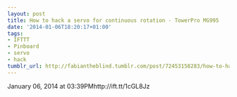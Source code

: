 ```yaml
---
layout: post
title: How to hack a servo for continuous rotation - TowerPro MG995
date: '2014-01-06T18:20:17+01:00'
tags:
- IFTTT
- Pinboard
- servo
- hack
tumblr_url: http://fabiantheblind.tumblr.com/post/72453158283/how-to-hack-a-servo-for-continuous-rotation-towerpro
---
```

January 06, 2014 at 03:39PMhttp://ift.tt/1cGL8Jz
